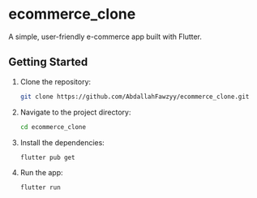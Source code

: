 # ecommerce_clone

A simple, user-friendly e-commerce app built with Flutter.

## Getting Started

1. Clone the repository:
   ```bash
   git clone https://github.com/AbdallahFawzyy/ecommerce_clone.git
   ```

2. Navigate to the project directory:
   ```bash
   cd ecommerce_clone
   ```

3. Install the dependencies:
   ```bash
   flutter pub get
   ```

4. Run the app:
   ```bash
   flutter run
   ```